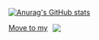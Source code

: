 

[![Anurag's GitHub stats](https://github-readme-stats.vercel.app/api?username=possible819&count_private=true&show_icons=true)](https://github.com/anuraghazra/github-readme-stats)


<a style="display: flex; gap: 10px; align-items: center;" href="https://www.npmjs.com/settings/m2-modules/packages" target="_blank">
   Move to my <img src="https://img.shields.io/badge/npm-CB3837?style=for-the-badge&logo=npm&logoColor=white" />
</a>
